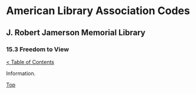 <head>
	<link rel="stylesheet" type="text/css" href="../main.css">
</head>

[0]: ../README.md
[15.3]: freedom-to-read.md

# American Library Association Codes
## J. Robert Jamerson Memorial Library
### 15.3 Freedom to View
[< Table of Contents][0]

Information.

[Top][15.3]
